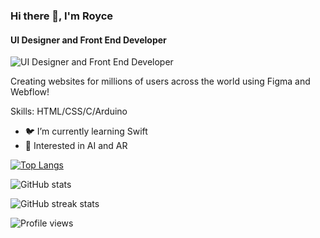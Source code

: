 

### Hi there 👋, I'm Royce
#### UI Designer and Front End Developer
![UI Designer and Front End Developer](![image](https://user-images.githubusercontent.com/109623203/180025927-b33ec74d-1c5e-43ba-95ed-5fbb9da2e2ff.png)
)

Creating websites for millions of users across the world using Figma and Webflow! 

Skills: HTML/CSS/C/Arduino

- 🐦 I’m currently learning Swift 
- 🤖 Interested in AI and AR 



[![Top Langs](https://github-readme-stats.vercel.app/api/top-langs/?username=officialroycedavid)](https://github.com/anuraghazra/github-readme-stats)

![GitHub stats](https://github-readme-stats.vercel.app/api?username=officialroycedavid&show_icons=true)  

![GitHub streak stats](https://github-readme-streak-stats.herokuapp.com/?user=officialroycedavid)  

![Profile views](https://gpvc.arturio.dev/officialroycedavid) 
